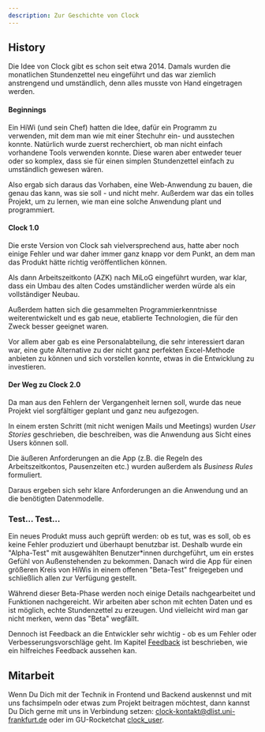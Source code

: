 ```yaml
---
description: Zur Geschichte von Clock
---
```


## History

Die Idee von Clock gibt es schon seit etwa 2014. Damals wurden die monatlichen Stundenzettel neu eingeführt und das war ziemlich anstrengend und umständlich, denn alles musste von Hand eingetragen werden.

#### Beginnings

Ein HiWi \(und sein Chef\) hatten die Idee, dafür ein Programm zu verwenden, mit dem man wie mit einer Stechuhr ein- und ausstechen konnte. Natürlich wurde zuerst recherchiert, ob man nicht einfach vorhandene Tools verwenden konnte. Diese waren aber entweder teuer oder so komplex, dass sie für einen simplen Stundenzettel einfach zu umständlich gewesen wären.

Also ergab sich daraus das Vorhaben, eine Web-Anwendung zu bauen, die genau das kann, was sie soll - und nicht mehr. Außerdem war das ein tolles Projekt, um zu lernen, wie man eine solche Anwendung plant und programmiert.

#### Clock 1.0

Die erste Version von Clock sah vielversprechend aus, hatte aber noch einige Fehler und war daher immer ganz knapp vor dem Punkt, an dem man das Produkt hätte richtig veröffentlichen können.

Als dann Arbeitszeitkonto \(AZK\) nach MiLoG eingeführt wurden, war klar, dass ein Umbau des alten Codes umständlicher werden würde als ein vollständiger Neubau.

Außerdem hatten sich die gesammelten Programmierkenntnisse weiterentwickelt und es gab neue, etablierte Technologien, die für den Zweck besser geeignet waren.

Vor allem aber gab es eine Personalabteilung, die sehr interessiert daran war, eine gute Alternative zu der nicht ganz perfekten Excel-Methode anbieten zu können und sich vorstellen konnte, etwas in die Entwicklung zu investieren.

#### Der Weg zu Clock 2.0

Da man aus den Fehlern der Vergangenheit lernen soll, wurde das neue Projekt viel sorgfältiger geplant und ganz neu aufgezogen.

In einem ersten Schritt \(mit nicht wenigen Mails und Meetings\) wurden _User Stories_ geschrieben, die beschreiben, was die Anwendung aus Sicht eines Users können soll.

Die äußeren Anforderungen an die App \(z.B. die Regeln des Arbeitszeitkontos, Pausenzeiten etc.\) wurden außerdem als _Business Rules_ formuliert.

Daraus ergeben sich sehr klare Anforderungen an die Anwendung und an die benötigten Datenmodelle.

### Test... Test...

Ein neues Produkt muss auch geprüft werden: ob es tut, was es soll, ob es keine Fehler produziert und überhaupt benutzbar ist. Deshalb wurde ein "Alpha-Test" mit ausgewählten Benutzer\*innen durchgeführt, um ein erstes Gefühl von Außenstehenden zu bekommen. Danach wird die App für einen größeren Kreis von HiWis in einem offenen "Beta-Test" freigegeben und schließlich allen zur Verfügung gestellt.

Während dieser Beta-Phase werden noch einige Details nachgearbeitet und Funktionen nachgereicht. Wir arbeiten aber schon mit echten Daten und es ist möglich, echte Stundenzettel zu erzeugen. Und vielleicht wird man gar nicht merken, wenn das "Beta" wegfällt.

Dennoch ist Feedback an die Entwickler sehr wichtig - ob es um Fehler oder Verbesserungsvorschläge geht. Im Kapitel [Feedback](how2feedback.md) ist beschrieben, wie ein hilfreiches Feedback aussehen kan.

## Mitarbeit

Wenn Du Dich mit der Technik in Frontend und Backend auskennst und mit uns fachsimpeln oder etwas zum Projekt beitragen möchtest, dann kannst Du Dich gerne mit uns in Verbindung setzen: [clock-kontakt@dlist.uni-frankfurt.de](mailto:clock-kontakt@dlist.uni-frankfurt.de) oder im GU-Rocketchat [clock_user](https://chat.studiumdigitale.uni-frankfurt.de/channel/clock_user).